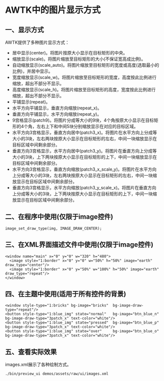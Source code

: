 # AWTK中的图片显示方式

## 一、显示方式

AWTK提供了多种图片显示方式：

* 居中显示(center)。将图片按原大小显示在目标矩形的中央。
* 缩放显示(scale)。将图片缩放至目标矩形的大小(不保证宽高成比例)。
* 自动缩放显示(scale\_auto)。将图片缩放至目标矩形的宽度或高度(选取最小的比例)，并居中显示。
* 宽度缩放显示(scale\_w)。将图片缩放至目标矩形的宽度，高度按此比例进行缩放，超出不部分不显示。
* 高度缩放显示(scale\_h)。将图片缩放至目标矩形的高度，宽度按此比例进行缩放，超出不部分不显示。
* 平铺显示(repeat)。
* 水平方向平铺显示，垂直方向缩放(repeat\_x)。
* 垂直方向平铺显示，水平方向缩放(repeat\_y)。
* 9宫格显示(patch9)。将图片分成等大小的9块，4个角按原大小显示在目标矩形的4个角，左右上下和中间5块分别缩放显示在对应的目标区域。
* 水平方向3宫格显示，垂直方向居中(patch3\_x)。将图片在水平方向上分成等大小的3块，左右两块按原大小显示在目标矩形的左右，中间一块缩放显示在目标区域中间剩余部分。
* 垂直方向3宫格显示，水平方向居中(patch3\_y)。将图片在垂直方向上分成等大小的3块，上下两块按原大小显示在目标矩形的上下，中间一块缩放显示在目标区域中间剩余部分。
* 水平方向3宫格显示，垂直方向缩放(patch3\_x\_scale\_y)。将图片在水平方向上分成等大小的3块，左右两块按原大小显示在目标矩形的左右，中间一块缩放显示在目标区域中间剩余部分。
* 垂直方向3宫格显示，水平方向缩放(patch3\_y\_scale\_x)。将图片在垂直方向上分成等大小的3块，上下两块按原大小显示在目标矩形的上下，中间一块缩放显示在目标区域中间剩余部分。

## 二、在程序中使用(仅限于image控件)

```
image_set_draw_type(img, IMAGE_DRAW_CENTER);
```

## 三、在XML界面描述文件中使用(仅限于image控件)

```
<window name="main" x="0" y="0" w="320" h="480">
  <image style="1:border" x="0" y="0" w="50%" h="50%" image="earth" draw_type="center"/>
  <image style="1:border" x="0" y="50%" w="100%" h="50%" image="earth" draw_type="repeat"/>
</window>
```

## 四、在主题中使用(适用于所有控件的背景)

```
<window style-type="1:bricks" bg-image="bricks"  bg-image-draw-type="repeat"/>
<button style-type="1:blue_img" state="normal"   bg-image="btn_blue_n" bg-image-draw-type="3patch_x" text-color="white"/>
<button style-type="1:blue_img" state="pressed"  bg-image="btn_blue_p" bg-image-draw-type="3patch_x" text-color="white"/>
<button style-type="1:blue_img" state="over"     bg-image="btn_blue_o" bg-image-draw-type="3patch_x" text-color="white"/>
```

## 五、查看实际效果

images.xml展示了各种绘制方式。

```
./bin/preview_ui demos/assets/raw/ui/images.xml
```

